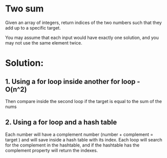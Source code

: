 # Two sum

Given an array of integers, return indices of the two numbers such that they add up to a specific target.

You may assume that each input would have exactly one solution, and you may not use the same element twice.

# Solution:

## 1. Using a for loop inside another for loop - O(n^2) 

Then compare inside the second loop if the target is equal to the sum of the nums

## 2. Using a for loop and a hash table

Each number will have a complement number (number + complement = target ) and will save inside a hash table with its index.
Each loop will search for the complement in the hashtable, and if the hashtable has the complement property will return the indexes.
